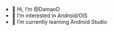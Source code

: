 - 👋 Hi, I’m @DamaoD
- 👀 I’m interested in Android/OIS 
- 🌱 I’m currently learning Android Studio
<!---
DamaoD/DamaoD is a ✨ special ✨ repository because its `README.md` (this file) appears on your GitHub profile.
You can click the Preview link to take a look at your changes.
--->
